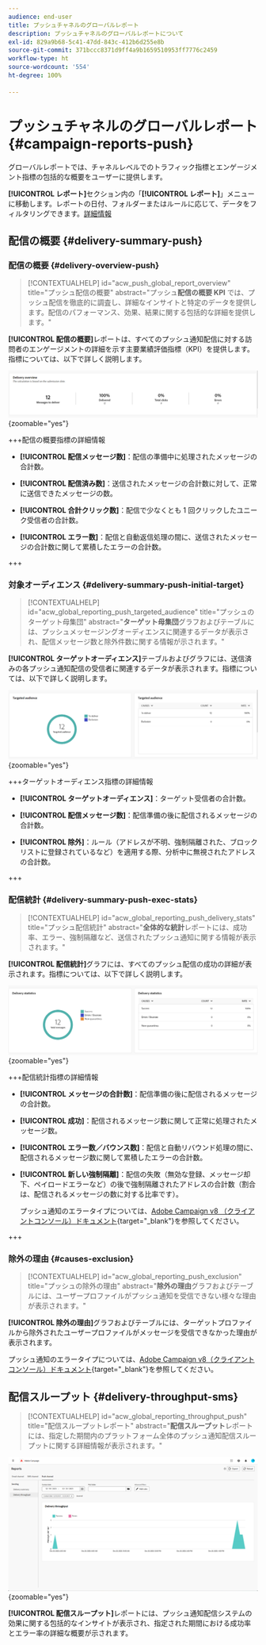 ```yaml
---
audience: end-user
title: プッシュチャネルのグローバルレポート
description: プッシュチャネルのグローバルレポートについて
exl-id: 829a9b68-5c41-47dd-843c-412b6d255e8b
source-git-commit: 371bccc8371d9ff4a9b1659510953ff7776c2459
workflow-type: ht
source-wordcount: '554'
ht-degree: 100%

---
```


# プッシュチャネルのグローバルレポート {#campaign-reports-push}

グローバルレポートでは、チャネルレベルでのトラフィック指標とエンゲージメント指標の包括的な概要をユーザーに提供します。

**[!UICONTROL レポート]**&#x200B;セクション内の「**[!UICONTROL レポート]**」メニューに移動します。レポートの日付、フォルダーまたはルールに応じて、データをフィルタリングできます。[詳細情報](global-reports.md)

## 配信の概要 {#delivery-summary-push}

### 配信の概要 {#delivery-overview-push}

>[!CONTEXTUALHELP]
>id="acw_push_global_report_overview"
>title="プッシュ配信の概要"
>abstract="プッシュ&#x200B;**配信の概要 KPI** では、プッシュ配信を徹底的に調査し、詳細なインサイトと特定のデータを提供します。配信のパフォーマンス、効果、結果に関する包括的な詳細を提供します。"

**[!UICONTROL 配信の概要]**&#x200B;レポートは、すべてのプッシュ通知配信に対する訪問者のエンゲージメントの詳細を示す主要業績評価指標（KPI）を提供します。指標については、以下で詳しく説明します。

![](assets/global_report_push_delivery_overview.png){zoomable=&quot;yes&quot;}

+++配信の概要指標の詳細情報

* **[!UICONTROL 配信メッセージ数]**：配信の準備中に処理されたメッセージの合計数。

* **[!UICONTROL 配信済み数]**：送信されたメッセージの合計数に対して、正常に送信できたメッセージの数。

* **[!UICONTROL 合計クリック数]**：配信で少なくとも 1 回クリックしたユニーク受信者の合計数。

* **[!UICONTROL エラー数]**：配信と自動返信処理の間に、送信されたメッセージの合計数に関して累積したエラーの合計数。

+++

### 対象オーディエンス {#delivery-summary-push-initial-target}

>[!CONTEXTUALHELP]
>id="acw_global_reporting_push_targeted_audience"
>title="プッシュのターゲット母集団"
>abstract="**ターゲット母集団**&#x200B;グラフおよびテーブルには、プッシュメッセージングオーディエンスに関連するデータが表示され、配信メッセージ数と除外件数に関する情報が示されます。"

**[!UICONTROL ターゲットオーディエンス]**&#x200B;テーブルおよびグラフには、送信済みの各プッシュ通知配信の受信者に関連するデータが表示されます。指標については、以下で詳しく説明します。

![](assets/global_report_push_targeted_audience.png){zoomable=&quot;yes&quot;}

+++ターゲットオーディエンス指標の詳細情報

* **[!UICONTROL ターゲットオーディエンス]**：ターゲット受信者の合計数。

* **[!UICONTROL 配信メッセージ数]**：配信準備の後に配信されるメッセージの合計数。

* **[!UICONTROL 除外]**：ルール（アドレスが不明、強制隔離された、ブロックリストに登録されているなど）を適用する際、分析中に無視されたアドレスの合計数。

+++

### 配信統計 {#delivery-summary-push-exec-stats}

>[!CONTEXTUALHELP]
>id="acw_global_reporting_push_delivery_stats"
>title="プッシュ配信統計"
>abstract="**全体的な統計**&#x200B;レポートには、成功率、エラー、強制隔離など、送信されたプッシュ通知に関する情報が表示されます。"

**[!UICONTROL 配信統計]**&#x200B;グラフには、すべてのプッシュ配信の成功の詳細が表示されます。指標については、以下で詳しく説明します。

![](assets/global_report_push_delivery_statistics.png){zoomable=&quot;yes&quot;}

+++配信統計指標の詳細情報

* **[!UICONTROL メッセージの合計数]**：配信準備の後に配信されるメッセージの合計数。

* **[!UICONTROL 成功]**：配信されるメッセージ数に関して正常に処理されたメッセージ数。

* **[!UICONTROL エラー数／バウンス数]**：配信と自動リバウンド処理の間に、配信されるメッセージ数に関して累積したエラーの合計数。

* **[!UICONTROL 新しい強制隔離]**：配信の失敗（無効な登録、メッセージ却下、ペイロードエラーなど）の後で強制隔離されたアドレスの合計数（割合は、配信されるメッセージの数に対する比率です）。

  プッシュ通知のエラータイプについては、[Adobe Campaign v8 （クライアントコンソール）ドキュメント](https://experienceleague.adobe.com/docs/campaign/campaign-v8/send/failures/delivery-failures.html?lang=ja#push-error-types){target="_blank"}を参照してください。

+++

### 除外の理由 {#causes-exclusion}

>[!CONTEXTUALHELP]
>id="acw_global_reporting_push_exclusion"
>title="プッシュの除外の理由"
>abstract="**除外の理由**&#x200B;グラフおよびテーブルには、ユーザープロファイルがプッシュ通知を受信できない様々な理由が表示されます。"

**[!UICONTROL 除外の理由]**&#x200B;グラフおよびテーブルには、ターゲットプロファイルから除外されたユーザープロファイルがメッセージを受信できなかった理由が表示されます。

プッシュ通知のエラータイプについては、[Adobe Campaign v8（クライアントコンソール）ドキュメント](https://experienceleague.adobe.com/docs/campaign/campaign-v8/send/failures/delivery-failures.html?lang=ja#push-error-types){target="_blank"}を参照してください。

## 配信スループット {#delivery-throughput-sms}

>[!CONTEXTUALHELP]
>id="acw_global_reporting_throughput_push"
>title="配信スループットレポート"
>abstract="**配信スループット**&#x200B;レポートには、指定した期間内のプラットフォーム全体のプッシュ通知配信スループットに関する詳細情報が表示されます。"

![](assets/global_report_push_delivery_throughput.png){zoomable=&quot;yes&quot;}

**[!UICONTROL 配信スループット]**&#x200B;レポートには、プッシュ通知配信システムの効果に関する包括的なインサイトが表示され、指定された期間における成功率とエラー率の詳細な概要が示されます。
